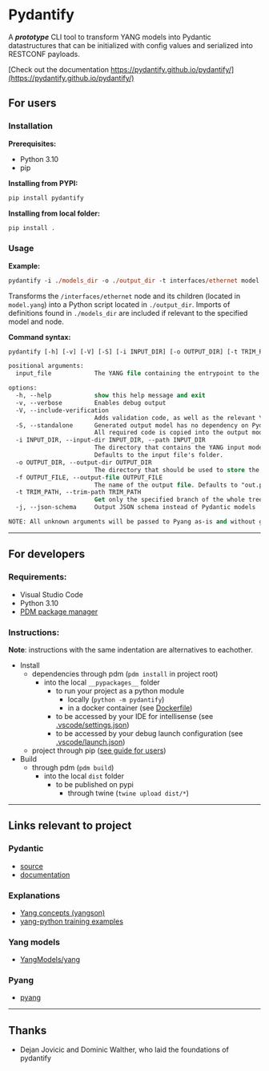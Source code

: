 # Pydantify
A ***prototype*** CLI tool to transform YANG models into Pydantic datastructures that can be initialized with config values and serialized into RESTCONF payloads.

[Check out the documentation https://pydantify.github.io/pydantify/](https://pydantify.github.io/pydantify/)

## For users
### Installation
**Prerequisites:**
- Python 3.10
- pip

**Installing from PYPI:**
```bash
pip install pydantify
```

**Installing from local folder:**
```bash
pip install .
```

### Usage
**Example:**
```ps
pydantify -i ./models_dir -o ./output_dir -t interfaces/ethernet model.yang
```
Transforms the `/interfaces/ethernet` node and its children (located in `model.yang`) into a Python script located in `./output_dir`. Imports of definitions found in `./models_dir` are included if relevant to the specified model and node.

**Command syntax:**
```ps
pydantify [-h] [-v] [-V] [-S] [-i INPUT_DIR] [-o OUTPUT_DIR] [-t TRIM_PATH] input_file

positional arguments:
  input_file            The YANG file containing the entrypoint to the model to evaluate.

options:
  -h, --help            show this help message and exit
  -v, --verbose         Enables debug output
  -V, --include-verification
                        Adds validation code, as well as the relevant YANG files, to the output model.
  -S, --standalone      Generated output model has no dependency on Pydantify.
                        All required code is copied into the output model.
  -i INPUT_DIR, --input-dir INPUT_DIR, --path INPUT_DIR
                        The directory that contains the YANG input model.
                        Defaults to the input file's folder.
  -o OUTPUT_DIR, --output-dir OUTPUT_DIR
                        The directory that should be used to store the output model. Defaults to "$CWD/out".
  -f OUTPUT_FILE, --output-file OUTPUT_FILE
                        The name of the output file. Defaults to "out.py".
  -t TRIM_PATH, --trim-path TRIM_PATH
                        Get only the specified branch of the whole tree.
  -j, --json-schema     Output JSON schema instead of Pydantic models

NOTE: All unknown arguments will be passed to Pyang as-is and without guarantees.
```

---
## For developers
### Requirements:
- Visual Studio Code
- Python 3.10
- [PDM package manager](https://pdm.fming.dev/)

### Instructions:
**Note**: instructions with the same indentation are alternatives to eachother.
- Install
    - dependencies through pdm (`pdm install` in project root)
        - into the local `__pypackages__` folder
            - to run your project as a python module
                - locally (`python -m pydantify`)
                - in a docker container (see [Dockerfile](./Dockerfile))
            - to be accessed by your IDE for intellisense (see [.vscode/settings.json](./.vscode/settings.json))
            - to be accessed by your debug launch configuration (see [.vscode/launch.json](./.vscode/launch.json))
    - project through pip ([see guide for users](#for-users))
- Build
    - through pdm (`pdm build`)
        - into the local `dist` folder
            - to be published on pypi
                - through twine (`twine upload dist/*`)

---

## Links relevant to project
### Pydantic
- [source](https://github.com/pydantic/pydantic)
- [documentation](https://pydantic-docs.helpmanual.io/)

### Explanations
- [Yang concepts (yangson)](https://yangson.labs.nic.cz/concepts-terms.html)
- [yang-python training examples](https://github.com/cmoberg/netconf-yang-training)

### Yang models
- [YangModels/yang](https://github.com/YangModels/yang)

### Pyang
- [pyang](https://github.com/mbj4668/pyang)


---
## Thanks

- Dejan Jovicic and Dominic Walther, who laid the foundations of pydantify
